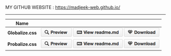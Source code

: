 MY GITHUB WEBSITE : https://madjeek-web.github.io/

______

|Name||
|---|---|
| **Globalize.css** | [![Preview](btn-preview.png)](https://github.com/madjeek-web/Globalize.css/blob/main/dist/GLOBALIZE-CSS-LangEN-V.ULTIMATE-%20V6-2025.css) [![Info](btn-readme.png)](https://github.com/madjeek-web/Globalize.css) [![Download](btn-download-sm.png)](https://github.com/madjeek-web/Globalize.css/raw/main/dist/GLOBALIZE-CSS-LangEN-V.ULTIMATE-%20V6-2025.css)|
| **Probalize.css** | [![Preview](btn-preview.png)](https://github.com/madjeek-web/Probalize.css/blob/main/dist/Probalize-css-Minimized.css) [![Info](btn-readme.png)](https://github.com/madjeek-web/Probalize.css) [![Download](btn-download-sm.png)](https://github.com/madjeek-web/Probalize.css/raw/main/dist/Probalize-css-Minimized.css)|
